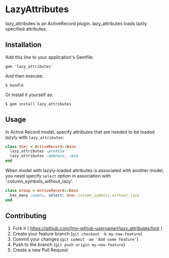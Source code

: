 # LazyAttributes

lazy_attributes is an ActiveRecord plugin. lazy_attributes loads lazily
specified attributes.

## Installation

Add this line to your application's Gemfile:

    gem 'lazy_attributes'

And then execute:

    $ bundle

Or install it yourself as:

    $ gem install lazy_attributes

## Usage

In Active Record model, specify attributes that are needed to be loaded
lazyly with `lazy_attributes`:

```ruby
class User < ActiveRecord::Base
  lazy_attributes :profile
  lazy_attributes :address, :bio
end
```

When model with lazyly-loaded attributes is associated with another
model, you need specify `select` option in association with
'.column_symbols_without_lazy'.

```ruby
class Group < ActiveRecord::Base
  has_many :users, select: User.column_symbols_without_lazy
end
```

## Contributing

1. Fork it ( https://github.com/[my-github-username]/lazy_attributes/fork )
2. Create your feature branch (`git checkout -b my-new-feature`)
3. Commit your changes (`git commit -am 'Add some feature'`)
4. Push to the branch (`git push origin my-new-feature`)
5. Create a new Pull Request
